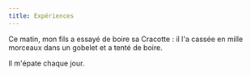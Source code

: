 ```yaml
---
title: Expériences
---
```


Ce matin, mon fils a essayé de boire sa Cracotte : il l'a cassée en mille
morceaux dans un gobelet et a tenté de boire.

Il m'épate chaque jour.
